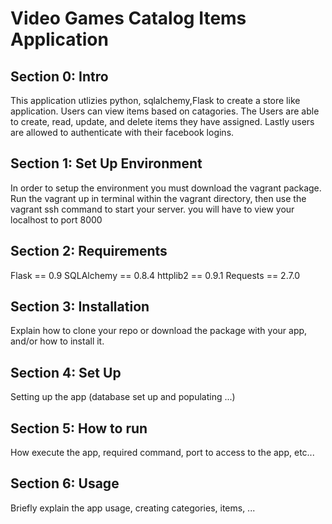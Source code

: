 # Video Games Catalog Items Application

## Section 0: Intro
 This application utlizies python, sqlalchemy,Flask to create a store like application.  Users can view items based on catagories.  The Users are able to create, read, update, and delete items they have assigned.  Lastly users are allowed to authenticate with their facebook logins.  

## Section 1: Set Up Environment
In order to setup the environment you must download the vagrant package.  Run the vagrant up in terminal within the vagrant directory, then use the vagrant ssh command to start your server.  you will have to view your localhost to port 8000

## Section 2: Requirements
Flask == 0.9
SQLAlchemy == 0.8.4 
httplib2 == 0.9.1
Requests == 2.7.0

## Section 3: Installation
Explain how to clone your repo or download the package with your app, and/or how to install it.

## Section 4: Set Up
Setting up the app (database set up and populating ...)

## Section 5: How to run
How execute the app, required command, port to access to the app, etc...

## Section 6: Usage
Briefly explain the app usage, creating categories, items, ...
